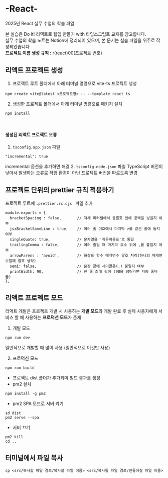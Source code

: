 # -React-
2025년 React 실무 수업의 학습 파일

본 실습은 Do it! 리액트로 웹앱 만들기 with 타입스크립트 교재를 참고합니다. <br />
실무 수업의 학습 노트는 Notion에 정리되어 있으며, 본 문서는 실습 파일을 위주로 작성되었습니다. <br />
**프로젝트 이름 생성 규칙 :** r(react)00(프로젝트 번호)


## 리액트 프로젝트 생성
1. 프로젝트 루트 폴더에서 아래 터미널 명령으로 vite-ts 프로젝트 생성
```
npm create vite@latest <프로젝트명> -- --template react ts
```

2. 생성한 프로젝트 폴더에서 아래 터미널 명령으로 패키지 설치
```
npm install
```
<br />

#### 생성된 리액트 프로젝트 오류
1. ``tsconfig.app.json`` 파일
```
"incremental": true
```
incremental 옵션을 추가하면 해결
2. ``tsconfig.node.json`` 파일
TypeScript 버전이 낮아서 발생하는 오류로 작업 환경이 아닌 프로젝트 버전을 따르도록 변경 <br />

## 프로젝트 단위의 prettier 규칙 적용하기
프로젝트 루트에 ``.prettier.rc.cjs `` 파일 추가
```
module.exports = {
  bracketSpacing : false,       // 객체 리터럴에서 중괄호 안에 공백을 넣을지 여부
  jsxBracketSameLine : true,    // 여러 줄 JSX에서 마지막 >를 같은 줄에 둘지 여부
  singleQuote: true,            // 문자열을 '작은따옴표'로 통일
  trailingComma : false,        // 여러 줄일 때 마지막 요소 뒤에 ,를 붙일지 여부
  arrowParens : 'avoid',        // 화살표 함수 매개변수 괄호 처리(하나의 매개변수일때 괄호 생략)
  semi: false,                  // 문장 끝에 세미콜론(;) 붙일지 여부
  printWidth: 90,               // 한 줄 최대 길이 (90을 넘어가면 자동 줄바꿈)
};

```
## 리액트 프로젝트 모드
리액트 개발은 프로젝트 개발 시 사용하는 **개발 모드**와 개발 완료 후 실제 사용자에게 서비스 할 때 사용하는 **프로덕션 모드**가 존재

1. 개발 모드
```
npm run dev
```
일반적으로 개발할 때 많이 사용 (일반적으로 이것만 사용) <br />

2. 프로덕션 모드
```
npm run build
```
- 프로젝트 dist 폴더가 추가되며 빌드 결과를 생성
- pm2 설치
```
npm install -g pm2
```
- pm2 SPA 모드로 서버 켜기
```
sd dist
pm2 serve --spa
```
- 서버 끄기
```
pm2 kill
cd ..
```

## 터미널에서 파일 복사
```
cp <src/복사할 파일 경로/복사할 파일 이름> <src/복사될 파일 경로/만들어질 파일 이름>
```